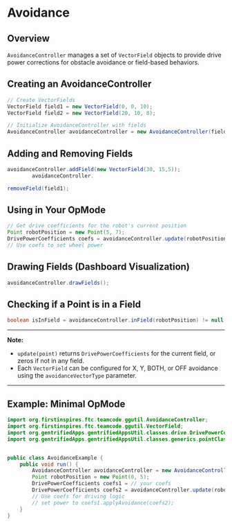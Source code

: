 # Avoidance

## Overview

`AvoidanceController` manages a set of `VectorField` objects to provide drive power corrections for
obstacle avoidance
or field-based behaviors.

## Creating an AvoidanceController

```java
// Create VectorFields
VectorField field1 = new VectorField(0, 0, 10);
VectorField field2 = new VectorField(20, 10, 8);

// Initialize AvoidanceController with fields
AvoidanceController avoidanceController = new AvoidanceController(field1, field2);
```

## Adding and Removing Fields

```java
avoidanceController.addField(new VectorField(30, 15,5));
        avoidanceController.

removeField(field1);
```

## Using in Your OpMode

```java
// Get drive coefficients for the robot's current position
Point robotPosition = new Point(5, 7);
DrivePowerCoefficients coefs = avoidanceController.update(robotPosition);
// Use coefs to set wheel power
```

## Drawing Fields (Dashboard Visualization)

```java
avoidanceController.drawFields();
```

## Checking if a Point is in a Field

```java
boolean isInField = avoidanceController.inField(robotPosition) != null;
```

---

**Note:**

- `update(point)` returns `DrivePowerCoefficients` for the current field, or zeros if not in any
  field.
- Each `VectorField` can be configured for X, Y, BOTH, or OFF avoidance using the
  `avoidanceVectorType` parameter.

---

## Example: Minimal OpMode

```java
import org.firstinspires.ftc.teamcode.ggutil.AvoidanceController;
import org.firstinspires.ftc.teamcode.ggutil.VectorField;
import org.gentrifiedApps.gentrifiedAppsUtil.classes.drive.DrivePowerCoefficients;
import org.gentrifiedApps.gentrifiedAppsUtil.classes.generics.pointClasses.Point;


public class AvoidanceExample {
    public void run() {
        AvoidanceController avoidanceController = new AvoidanceController(new VectorField(0, 0, 10));
        Point robotPosition = new Point(0, 5);
        DrivePowerCoefficients coefs1 = // your coefs
        DrivePowerCoefficients coefs2 = avoidanceController.update(robotPosition);
        // Use coefs for driving logic
        // set power to coefs1.applyAvoidance(coefs2);
    }
}
```
